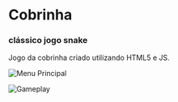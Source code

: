 
# Cobrinha
### clássico jogo snake

Jogo da cobrinha criado utilizando HTML5 e JS.

![Menu Principal](https://github.com/viniciusrplima/cobrinha/screenshot1.png)

![Gameplay](https://github.com/viniciusrplima/cobrinha/screenshot2.png)

